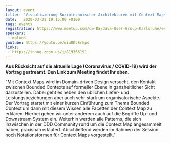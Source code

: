 ```yaml
---
layout: event
title:  "Visualisierung Soziotechnischer Architekturen mit Context Maps"
date:   2020-03-31 19:15:00 +0100
tags: events
registration: https://www.meetup.com/de-DE/Java-User-Group-Karlsruhe/events/268395182
speakers:
 - mploed
youtube: https://youtu.be/miu8KcSrkps
links:
 - https://innoq.zoom.us/j/819366191
---
```


**Aus Rücksicht auf die aktuelle Lage (Coronavirus / COVID-19) wird der Vortrag gestreamt. Den Link zum Meeting findet Ihr oben.**

"Mit Context Maps wird im Domain-driven Design versucht, den Kontakt zwischen Bounded Contexts auf formeller Ebene in ganzheitlicher Sicht darzustellen. Dabei geht es neben den üblichen Liefer- und Leistungsbeziehungen aber auch sehr stark um organisatorische Aspekte. Der Vortrag startet mit einer kurzen Einführung zum Thema Bounded Context um dann mit diesem Wissen alle Facetten der Context Map zu erklären. Hierbei gehen wir unter anderem auch auf die Begriffe Up- und Downstream System ein. Weiterhin werden alle Patterns, die sich inzwischen in der DDD Community rund um die Context Map angesammelt haben, praxisnah erläutert. Abschließend werden im Rahmen der Session noch Notationsformen für Context Maps vorgestellt."
